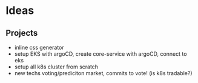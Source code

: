 # Ideas

## Projects

- inline css generator
- setup EKS with argoCD, create core-service with argoCD, connect to eks
- setup all k8s cluster from scratch
- new techs voting/prediciton market, commits to vote! (is k8s tradable?)
